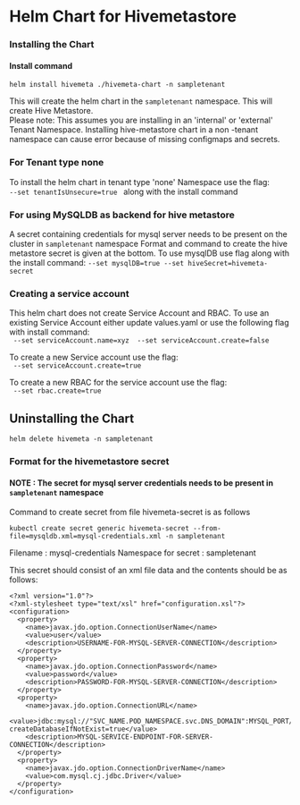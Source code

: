 # Helm Chart for Hivemetastore

### Installing the Chart

#### Install command
`helm install hivemeta ./hivemeta-chart -n sampletenant`

This will create the helm chart in the `sampletenant` namespace.  This will create Hive Metastore. </br>
Please note: This assumes you are installing in an 'internal' or 'external' Tenant Namespace. Installing hive-metastore chart in a non -tenant namespace can cause error because of missing configmaps and secrets.

### For Tenant type none
To install the helm chart in tenant type 'none' Namespace use the flag: <br>
`--set tenantIsUnsecure=true ` along with the install command

### For using MySQLDB as backend for hive metastore
A secret containing credentials for mysql server needs to be present on the cluster in `sampletenant` namespace
Format and command to create the hive metastore secret is given at the bottom.
To use mysqlDB use flag along with the install command:
`--set mysqlDB=true --set hiveSecret=hivemeta-secret`

### Creating a service account
This helm chart does not create Service Account and RBAC. To use an existing Service Account either update values.yaml or use the following flag with install command: <br>
` --set serviceAccount.name=xyz  --set serviceAccount.create=false`

To create a new Service account use the flag: <br>
` --set serviceAccount.create=true`

To create a new RBAC for the service account use the flag: <br>
` --set rbac.create=true`

## Uninstalling the Chart
`helm delete hivemeta -n sampletenant`

### Format for the hivemetastore secret

#### NOTE : The secret for mysql server credentials needs to be present in `sampletenant` namespace


Command to create secret from file hivemeta-secret is as follows

`kubectl create secret generic hivemeta-secret --from-file=mysqldb.xml=mysql-credentials.xml -n sampletenant`

Filename : mysql-credentials <xml file name which has credentials>
Namespace for secret : sampletenant

This secret should consist of an xml file data and the contents should be as follows:
```
<?xml version="1.0"?>
<?xml-stylesheet type="text/xsl" href="configuration.xsl"?>
<configuration>
  <property>
    <name>javax.jdo.option.ConnectionUserName</name>
    <value>user</value>
    <description>USERNAME-FOR-MYSQL-SERVER-CONNECTION</description>
  </property>
  <property>
    <name>javax.jdo.option.ConnectionPassword</name>
    <value>password</value>
    <description>PASSWORD-FOR-MYSQL-SERVER-CONNECTION</description>
  </property>
  <property>
    <name>javax.jdo.option.ConnectionURL</name>
    <value>jdbc:mysql://"SVC_NAME.POD_NAMESPACE.svc.DNS_DOMAIN":MYSQL_PORT/metastore_db?createDatabaseIfNotExist=true</value>
    <description>MYSQL-SERVICE-ENDPOINT-FOR-SERVER-CONNECTION</description>
  </property>
  <property>
    <name>javax.jdo.option.ConnectionDriverName</name>
    <value>com.mysql.cj.jdbc.Driver</value>
  </property>
</configuration>
```